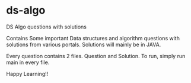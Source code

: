 # ds-algo
DS Algo questions with solutions

Contains Some important Data structures and algorithm questions with solutions from various portals.
Solutions will mainly be in JAVA.

Every question contains 2 files. Question and Solution.
To run, simply run main in every file.

Happy Learning!!
